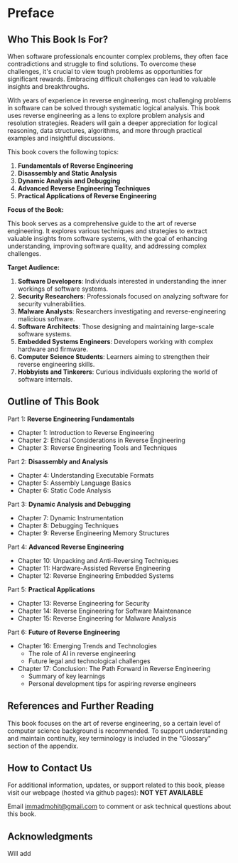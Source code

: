 # Preface

## Who This Book Is For?

When software professionals encounter complex problems, they often face contradictions and struggle to find solutions. To overcome these challenges, it's crucial to view tough problems as opportunities for significant rewards. Embracing difficult challenges can lead to valuable insights and breakthroughs.

With years of experience in reverse engineering, most challenging problems in software can be solved through systematic logical analysis. This book uses reverse engineering as a lens to explore problem analysis and resolution strategies. Readers will gain a deeper appreciation for logical reasoning, data structures, algorithms, and more through practical examples and insightful discussions.

This book covers the following topics:

1. **Fundamentals of Reverse Engineering**
2. **Disassembly and Static Analysis**
3. **Dynamic Analysis and Debugging**
4. **Advanced Reverse Engineering Techniques**
5. **Practical Applications of Reverse Engineering**

**Focus of the Book:**

This book serves as a comprehensive guide to the art of reverse engineering. It explores various techniques and strategies to extract valuable insights from software systems, with the goal of enhancing understanding, improving software quality, and addressing complex challenges.

**Target Audience:**

1. **Software Developers**: Individuals interested in understanding the inner workings of software systems.
2. **Security Researchers**: Professionals focused on analyzing software for security vulnerabilities.
3. **Malware Analysts**: Researchers investigating and reverse-engineering malicious software.
4. **Software Architects**: Those designing and maintaining large-scale software systems.
5. **Embedded Systems Engineers**: Developers working with complex hardware and firmware.
6. **Computer Science Students**: Learners aiming to strengthen their reverse engineering skills.
7. **Hobbyists and Tinkerers**: Curious individuals exploring the world of software internals.

## Outline of This Book

Part 1: **Reverse Engineering Fundamentals**
- Chapter 1: Introduction to Reverse Engineering
- Chapter 2: Ethical Considerations in Reverse Engineering
- Chapter 3: Reverse Engineering Tools and Techniques

Part 2: **Disassembly and Analysis**
- Chapter 4: Understanding Executable Formats
- Chapter 5: Assembly Language Basics
- Chapter 6: Static Code Analysis

Part 3: **Dynamic Analysis and Debugging**
- Chapter 7: Dynamic Instrumentation
- Chapter 8: Debugging Techniques
- Chapter 9: Reverse Engineering Memory Structures

Part 4: **Advanced Reverse Engineering**
- Chapter 10: Unpacking and Anti-Reversing Techniques
- Chapter 11: Hardware-Assisted Reverse Engineering
- Chapter 12: Reverse Engineering Embedded Systems

Part 5: **Practical Applications**
- Chapter 13: Reverse Engineering for Security
- Chapter 14: Reverse Engineering for Software Maintenance
- Chapter 15: Reverse Engineering for Malware Analysis

Part 6: **Future of Reverse Engineering**
- Chapter 16: Emerging Trends and Technologies
    - The role of AI in reverse engineering
    - Future legal and technological challenges
- Chapter 17: Conclusion: The Path Forward in Reverse Engineering
    - Summary of key learnings
    - Personal development tips for aspiring reverse engineers

## References and Further Reading

This book focuses on the art of reverse engineering, so a certain level of computer science background is recommended. To support understanding and maintain continuity, key terminology is included in the "Glossary" section of the appendix.

## How to Contact Us

For additional information, updates, or support related to this book, please visit our webpage (hosted via github pages): **NOT YET AVAILABLE**

Email [immadmohit@gmail.com](mailto:immadmohit@gmail.com) to comment or ask technical questions about this book.

## Acknowledgments

Will add
